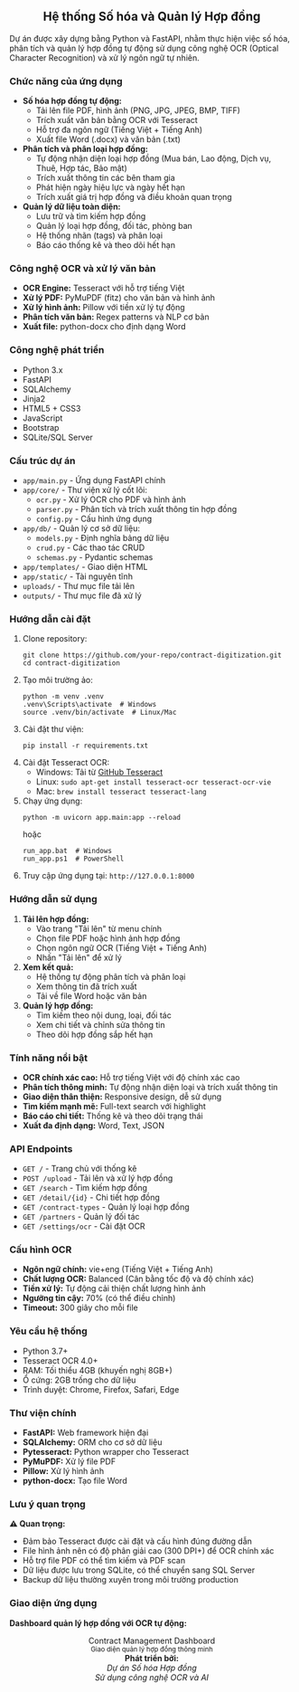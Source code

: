 <!DOCTYPE html>
<html lang="vi">
<head>
    <meta charset="UTF-8">
    <meta name="viewport" content="width=device-width, initial-scale=1.0">
</head>
<body>
    <h2 align="center">Hệ thống Số hóa và Quản lý Hợp đồng</h2>
    <p>
        Dự án được xây dựng bằng Python và FastAPI, nhằm thực hiện việc số hóa, phân tích và quản lý hợp đồng tự động sử dụng công nghệ OCR (Optical Character Recognition) và xử lý ngôn ngữ tự nhiên.
    </p>
    <h3>Chức năng của ứng dụng</h3>
    <ul>
      <li><strong>Số hóa hợp đồng tự động:</strong>
        <ul>
          <li>Tải lên file PDF, hình ảnh (PNG, JPG, JPEG, BMP, TIFF)</li>
          <li>Trích xuất văn bản bằng OCR với Tesseract</li>
          <li>Hỗ trợ đa ngôn ngữ (Tiếng Việt + Tiếng Anh)</li>
          <li>Xuất file Word (.docx) và văn bản (.txt)</li>
        </ul>
      </li>
      <li><strong>Phân tích và phân loại hợp đồng:</strong>
        <ul>
          <li>Tự động nhận diện loại hợp đồng (Mua bán, Lao động, Dịch vụ, Thuê, Hợp tác, Bảo mật)</li>
          <li>Trích xuất thông tin các bên tham gia</li>
          <li>Phát hiện ngày hiệu lực và ngày hết hạn</li>
          <li>Trích xuất giá trị hợp đồng và điều khoản quan trọng</li>
        </ul>
      </li>
      <li><strong>Quản lý dữ liệu toàn diện:</strong>
        <ul>
          <li>Lưu trữ và tìm kiếm hợp đồng</li>
          <li>Quản lý loại hợp đồng, đối tác, phòng ban</li>
          <li>Hệ thống nhãn (tags) và phân loại</li>
          <li>Báo cáo thống kê và theo dõi hết hạn</li>
        </ul>
      </li>
    </ul>
    <h3>Công nghệ OCR và xử lý văn bản</h3>
    <ul>
      <li><strong>OCR Engine:</strong> Tesseract với hỗ trợ tiếng Việt</li>
      <li><strong>Xử lý PDF:</strong> PyMuPDF (fitz) cho văn bản và hình ảnh</li>
      <li><strong>Xử lý hình ảnh:</strong> Pillow với tiền xử lý tự động</li>
      <li><strong>Phân tích văn bản:</strong> Regex patterns và NLP cơ bản</li>
      <li><strong>Xuất file:</strong> python-docx cho định dạng Word</li>
    </ul>
    <h3>Công nghệ phát triển</h3>
    <ul>
      <li>Python 3.x</li>
      <li>FastAPI</li>
      <li>SQLAlchemy</li>
      <li>Jinja2</li>
      <li>HTML5 + CSS3</li>
      <li>JavaScript</li>
      <li>Bootstrap</li>
      <li>SQLite/SQL Server</li>
    </ul>
    <h3>Cấu trúc dự án</h3>
    <ul>
      <li><code>app/main.py</code> - Ứng dụng FastAPI chính</li>
      <li><code>app/core/</code> - Thư viện xử lý cốt lõi:
        <ul>
          <li><code>ocr.py</code> - Xử lý OCR cho PDF và hình ảnh</li>
          <li><code>parser.py</code> - Phân tích và trích xuất thông tin hợp đồng</li>
          <li><code>config.py</code> - Cấu hình ứng dụng</li>
        </ul>
      </li>
      <li><code>app/db/</code> - Quản lý cơ sở dữ liệu:
        <ul>
          <li><code>models.py</code> - Định nghĩa bảng dữ liệu</li>
          <li><code>crud.py</code> - Các thao tác CRUD</li>
          <li><code>schemas.py</code> - Pydantic schemas</li>
        </ul>
      </li>
      <li><code>app/templates/</code> - Giao diện HTML</li>
      <li><code>app/static/</code> - Tài nguyên tĩnh</li>
      <li><code>uploads/</code> - Thư mục file tải lên</li>
      <li><code>outputs/</code> - Thư mục file đã xử lý</li>
    </ul>
    <h3>Hướng dẫn cài đặt</h3>
    <ol>
      <li>Clone repository:
        <pre><code>git clone https://github.com/your-repo/contract-digitization.git
cd contract-digitization</code></pre>
      </li>
      <li>Tạo môi trường ảo:
        <pre><code>python -m venv .venv
.venv\Scripts\activate  # Windows
source .venv/bin/activate  # Linux/Mac</code></pre>
      </li>
      <li>Cài đặt thư viện:
        <pre><code>pip install -r requirements.txt</code></pre>
      </li>
      <li>Cài đặt Tesseract OCR:
        <ul>
          <li>Windows: Tải từ <a href="https://github.com/UB-Mannheim/tesseract/wiki" target="_blank">GitHub Tesseract</a></li>
          <li>Linux: <code>sudo apt-get install tesseract-ocr tesseract-ocr-vie</code></li>
          <li>Mac: <code>brew install tesseract tesseract-lang</code></li>
        </ul>
      </li>
      <li>Chạy ứng dụng:
        <pre><code>python -m uvicorn app.main:app --reload</code></pre>
        hoặc
        <pre><code>run_app.bat  # Windows
run_app.ps1  # PowerShell</code></pre>
      </li>
      <li>Truy cập ứng dụng tại: <code>http://127.0.0.1:8000</code></li>
    </ol>
    <h3>Hướng dẫn sử dụng</h3>
    <ol>
      <li><strong>Tải lên hợp đồng:</strong>
        <ul>
          <li>Vào trang "Tải lên" từ menu chính</li>
          <li>Chọn file PDF hoặc hình ảnh hợp đồng</li>
          <li>Chọn ngôn ngữ OCR (Tiếng Việt + Tiếng Anh)</li>
          <li>Nhấn "Tải lên" để xử lý</li>
        </ul>
      </li>
      <li><strong>Xem kết quả:</strong>
        <ul>
          <li>Hệ thống tự động phân tích và phân loại</li>
          <li>Xem thông tin đã trích xuất</li>
          <li>Tải về file Word hoặc văn bản</li>
        </ul>
      </li>
      <li><strong>Quản lý hợp đồng:</strong>
        <ul>
          <li>Tìm kiếm theo nội dung, loại, đối tác</li>
          <li>Xem chi tiết và chỉnh sửa thông tin</li>
          <li>Theo dõi hợp đồng sắp hết hạn</li>
        </ul>
      </li>
    </ol>
    <h3>Tính năng nổi bật</h3>
    <ul>
      <li><strong>OCR chính xác cao:</strong> Hỗ trợ tiếng Việt với độ chính xác cao</li>
      <li><strong>Phân tích thông minh:</strong> Tự động nhận diện loại và trích xuất thông tin</li>
      <li><strong>Giao diện thân thiện:</strong> Responsive design, dễ sử dụng</li>
      <li><strong>Tìm kiếm mạnh mẽ:</strong> Full-text search với highlight</li>
      <li><strong>Báo cáo chi tiết:</strong> Thống kê và theo dõi trạng thái</li>
      <li><strong>Xuất đa định dạng:</strong> Word, Text, JSON</li>
    </ul>
    <h3>API Endpoints</h3>
    <ul>
      <li><code>GET /</code> - Trang chủ với thống kê</li>
      <li><code>POST /upload</code> - Tải lên và xử lý hợp đồng</li>
      <li><code>GET /search</code> - Tìm kiếm hợp đồng</li>
      <li><code>GET /detail/{id}</code> - Chi tiết hợp đồng</li>
      <li><code>GET /contract-types</code> - Quản lý loại hợp đồng</li>
      <li><code>GET /partners</code> - Quản lý đối tác</li>
      <li><code>GET /settings/ocr</code> - Cài đặt OCR</li>
    </ul>
    <h3>Cấu hình OCR</h3>
    <ul>
      <li><strong>Ngôn ngữ chính:</strong> vie+eng (Tiếng Việt + Tiếng Anh)</li>
      <li><strong>Chất lượng OCR:</strong> Balanced (Cân bằng tốc độ và độ chính xác)</li>
      <li><strong>Tiền xử lý:</strong> Tự động cải thiện chất lượng hình ảnh</li>
      <li><strong>Ngưỡng tin cậy:</strong> 70% (có thể điều chỉnh)</li>
      <li><strong>Timeout:</strong> 300 giây cho mỗi file</li>
    </ul>
    <h3>Yêu cầu hệ thống</h3>
    <ul>
      <li>Python 3.7+</li>
      <li>Tesseract OCR 4.0+</li>
      <li>RAM: Tối thiểu 4GB (khuyến nghị 8GB+)</li>
      <li>Ổ cứng: 2GB trống cho dữ liệu</li>
      <li>Trình duyệt: Chrome, Firefox, Safari, Edge</li>
    </ul>
    <h3>Thư viện chính</h3>
    <ul>
      <li><strong>FastAPI:</strong> Web framework hiện đại</li>
      <li><strong>SQLAlchemy:</strong> ORM cho cơ sở dữ liệu</li>
      <li><strong>Pytesseract:</strong> Python wrapper cho Tesseract</li>
      <li><strong>PyMuPDF:</strong> Xử lý file PDF</li>
      <li><strong>Pillow:</strong> Xử lý hình ảnh</li>
      <li><strong>python-docx:</strong> Tạo file Word</li>
    </ul>
    <h3>Lưu ý quan trọng</h3>
    <p><strong>⚠️ Quan trọng:</strong></p>
    <ul>
      <li>Đảm bảo Tesseract được cài đặt và cấu hình đúng đường dẫn</li>
      <li>File hình ảnh nên có độ phân giải cao (300 DPI+) để OCR chính xác</li>
      <li>Hỗ trợ file PDF có thể tìm kiếm và PDF scan</li>
      <li>Dữ liệu được lưu trong SQLite, có thể chuyển sang SQL Server</li>
      <li>Backup dữ liệu thường xuyên trong môi trường production</li>
    </ul>
    <h3>Giao diện ứng dụng</h3>
    <p><strong>Dashboard quản lý hợp đồng với OCR tự động:</strong></p>
    <div align="center">
      Contract Management Dashboard<br>
      <small>Giao diện quản lý hợp đồng thông minh</small>
    </div>
    <div align="center">
      <strong>Phát triển bởi:</strong><br>
      <em>Dự án Số hóa Hợp đồng</em><br>
      <em>Sử dụng công nghệ OCR và AI</em>
    </div>
</body>
</html>
